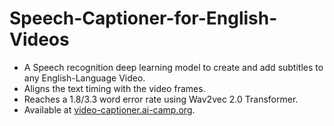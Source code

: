 # Speech-Captioner-for-English-Videos
- A Speech recognition deep learning model to create and add subtitles to any English-Language Video.
- Aligns the text timing with the video frames.
- Reaches a 1.8/3.3 word error rate using Wav2vec 2.0 Transformer.
- Available at [video-captioner.ai-camp.org](video-captioner.ai-camp.org).
